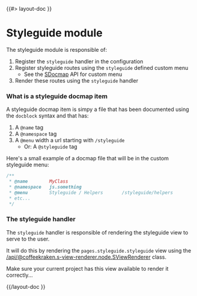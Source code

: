 <!--
/**
 * @name            Styleguide
 * @namespace       doc
 * @type            Markdown
 * @platform        md
 * @status          stable
 * @menu            Documentation / Modules           /doc/modules/styleguide
 *
 * @since           2.0.0
 * @author    Olivier Bossel <olivier.bossel@gmail.com> (https://olivierbossel.com)
 */
-->

{{#> layout-doc }}

# Styleguide module

The styleguide module is responsible of:

1. Register the `styleguide` handler in the configuration
2. Register styleguide routes using the `styleguide` defined custom menu
    - See the [SDocmap](/api/@coffeekraken.s-docmap.node.SDocmap) API for custom menu
3. Render these routes using the `styleguide` handler

### What is a styleguide docmap item

A styleguide docmap item is simpy a file that has been documented using the `docblock` syntax and that has:

1. A `@name` tag
2. A `@namespace` tag
3. A `@menu` width a url starting with `/styleguide`
    - Or: A `@styleguide` tag

Here's a small example of a docmap file that will be in the custom styleguide menu:

```js
/**
 * @name        MyClass
 * @namespace   js.something
 * @menu        Styleguide / Helpers       /styleguide/helpers
 * etc...
 */
```

### The styleguide handler

The `styleguide` handler is responsible of rendering the styleguide view to serve to the user.

It will do this by rendering the `pages.styleguide.styleguide` view using the [/api/@coffeekraken.s-view-renderer.node.SViewRenderer](SViewRenderer) class.

Make sure your current project has this view available to render it correctly...

{{/layout-doc }}
